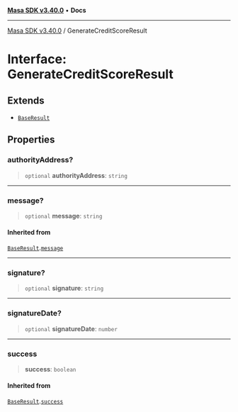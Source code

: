 [**Masa SDK v3.40.0**](../README.md) • **Docs**

***

[Masa SDK v3.40.0](../globals.md) / GenerateCreditScoreResult

# Interface: GenerateCreditScoreResult

## Extends

- [`BaseResult`](BaseResult.md)

## Properties

### authorityAddress?

> `optional` **authorityAddress**: `string`

***

### message?

> `optional` **message**: `string`

#### Inherited from

[`BaseResult`](BaseResult.md).[`message`](BaseResult.md#message)

***

### signature?

> `optional` **signature**: `string`

***

### signatureDate?

> `optional` **signatureDate**: `number`

***

### success

> **success**: `boolean`

#### Inherited from

[`BaseResult`](BaseResult.md).[`success`](BaseResult.md#success)
